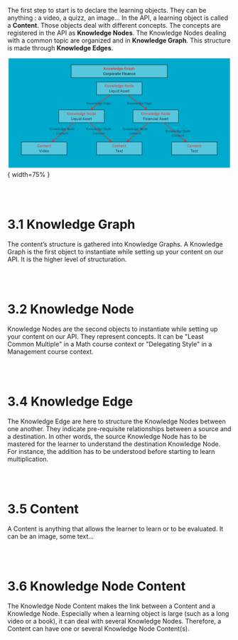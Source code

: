 ﻿

The first step to start is to declare the learning objects. They can be anything : a video, a quizz, an image... In the API, a learning object is called a **Content**. Those objects deal with different concepts. The concepts are registered in the API as **Knowledge Nodes**. The Knowledge Nodes dealing with a common topic are organized and in **Knowledge Graph**. This structure is made through **Knowledge Edges**.

![URL Creation](https://raw.githubusercontent.com/Celumproject/domoscio-docs/master/uploads/graph.jpg){ width=75% }

<br/><br/>

# 3.1 Knowledge Graph

The content’s structure is gathered into Knowledge Graphs. A Knowledge Graph is the first object to instantiate while setting up your content on our API. It is the higher level of structuration.

</br>
</br>

# 3.2 Knowledge Node

Knowledge Nodes are the second objects to instantiate while setting up your content on our API. They represent concepts. It can be "Least Common Multiple" in a Math course context or "Delegating Style" in a Management course context.

</br>
</br>

# 3.4 Knowledge Edge

The Knowledge Edge are here to structure the Knowledge Nodes between one another. They indicate pre-requisite relationships between a source and a destination. In other words, the source Knowledge Node has to be mastered for the learner to understand the destination Knowledge Node.
For instance, the addition has to be understood before starting to learn multiplication.

</br>
</br>

# 3.5 Content

A Content is anything that allows the learner to learn or to be evaluated. It can be an image, some text...

</br>
</br>

# 3.6 Knowledge Node Content

The Knowledge Node Content makes the link between a Content and a Knowledge Node. Especially when a learning object is large (such as a long video or a book), it can deal with several Knowledge Nodes. Therefore, a Content can have one or several Knowledge Node Content(s). 


</br>
</br>








